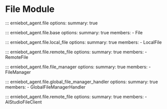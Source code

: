 # File Module

::: erniebot_agent.file
    options:
        summary: true


::: erniebot_agent.file.base
    options:
        summary: true
        members:
        - File


::: erniebot_agent.file.local_file
    options:
        summary: true
        members:
        - LocalFile

::: erniebot_agent.file.remote_file
    options:
        summary: true
        members:
        - RemoteFile

::: erniebot_agent.file.file_manager
    options:
        summary: true
        members:
        - FileManager

::: erniebot_agent.file.global_file_manager_handler
    options:
        summary: true
        members:
        - GlobalFileManagerHandler

::: erniebot_agent.file.remote_file
    options:
        summary: true
        members:
        - AIStudioFileClient